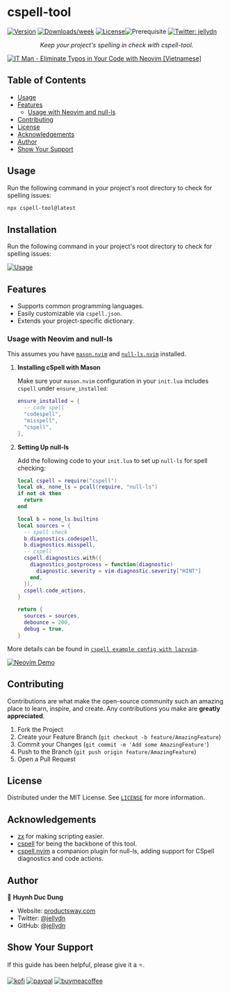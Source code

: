 # cspell-tool

[![Version](https://img.shields.io/npm/v/cspell-tool.svg)](https://npmjs.org/package/cspell-tool)
[![Downloads/week](https://img.shields.io/npm/dw/cspell-tool.svg)](https://npmjs.org/package/cspell-tool)
[![License](https://img.shields.io/npm/l/cspell-tool.svg)](https://github.com/jellydn/cspell-tool/blob/master/package.json)![Prerequisite](https://img.shields.io/badge/node-%3E%3D18.17.0-blue.svg)
[![Twitter: jellydn](https://img.shields.io/twitter/follow/jellydn.svg?style=social)](https://twitter.com/jellydn)

<p align="center">
  <em>Keep your project's spelling in check with cspell-tool.</em>
</p>

[![IT Man - Eliminate Typos in Your Code with Neovim [Vietnamese]](https://i.ytimg.com/vi/3IwMd77_P8E/hqdefault.jpg)](https://www.youtube.com/watch?v=3IwMd77_P8E)

## Table of Contents

<!--toc:start-->

- [Usage](#usage)
- [Features](#features)
  - [Usage with Neovim and null-ls](#usage-with-neovim-and-null-ls)
- [Contributing](#contributing)
- [License](#license)
- [Acknowledgements](#acknowledgements)
- [Author](#author)
- [Show Your Support](#show-your-support)
<!--toc:end-->

## Usage

Run the following command in your project's root directory to check for spelling issues:

```sh
npx cspell-tool@latest
```

## Installation

Run the following command in your project's root directory to check for spelling issues:

[![Usage](https://i.gyazo.com/b045cd1e89712ee2268fe27d9786fdfe.gif)](https://gyazo.com/b045cd1e89712ee2268fe27d9786fdfe)

## Features

- Supports common programming languages.
- Easily customizable via `cspell.json`.
- Extends your project-specific dictionary.

### Usage with Neovim and null-ls

This assumes you have [`mason.nvim`](https://github.com/williamboman/mason.nvim) and [`null-ls.nvim`](https://github.com/nvimtools/none-ls.nvim) installed.

1. **Installing cSpell with Mason**

   Make sure your `mason.nvim` configuration in your `init.lua` includes `cspell` under `ensure_installed`:

   ```lua
   ensure_installed = {
     -- code spell
     "codespell",
     "misspell",
     "cspell",
   },
   ```

2. **Setting Up null-ls**

   Add the following code to your `init.lua` to set up `null-ls` for spell checking:

   ```lua
   local cspell = require("cspell")
   local ok, none_ls = pcall(require, "null-ls")
   if not ok then
     return
   end

   local b = none_ls.builtins
   local sources = {
     -- spell check
     b.diagnostics.codespell,
     b.diagnostics.misspell,
     -- cspell
     cspell.diagnostics.with({
       diagnostics_postprocess = function(diagnostic)
         diagnostic.severity = vim.diagnostic.severity["HINT"]
       end,
     }),
     cspell.code_actions,
   }

   return {
     sources = sources,
     debounce = 200,
     debug = true,
   }
   ```

More details can be found in [`cspell example config with lazyvim`](./cspell.lua).

[![Neovim Demo](https://i.gyazo.com/99f48ffbd1d3577d45e3474a98801120.gif)](https://gyazo.com/99f48ffbd1d3577d45e3474a98801120)

## Contributing

Contributions are what make the open-source community such an amazing place to learn, inspire, and create. Any contributions you make are **greatly appreciated**.

1. Fork the Project
2. Create your Feature Branch (`git checkout -b feature/AmazingFeature`)
3. Commit your Changes (`git commit -m 'Add some AmazingFeature'`)
4. Push to the Branch (`git push origin feature/AmazingFeature`)
5. Open a Pull Request

## License

Distributed under the MIT License. See [`LICENSE`](./LICENSE) for more information.

## Acknowledgements

- [zx](https://github.com/google/zx) for making scripting easier.
- [cspell](https://github.com/streetsidesoftware/cspell) for being the backbone of this tool.
- [cspell.nvim](https://github.com/davidmh/cspell.nvim) a companion plugin for null-ls, adding support for CSpell diagnostics and code actions.

## Author

👤 **Huynh Duc Dung**

- Website: [productsway.com](https://productsway.com)
- Twitter: [@jellydn](https://twitter.com/jellydn)
- GitHub: [@jellydn](https://github.com/jellydn)

## Show Your Support

If this guide has been helpful, please give it a ⭐️.

[![kofi](https://img.shields.io/badge/Ko--fi-F16061?style=for-the-badge&logo=ko-fi&logoColor=white)](https://ko-fi.com/dunghd)
[![paypal](https://img.shields.io/badge/PayPal-00457C?style=for-the-badge&logo=paypal&logoColor=white)](https://paypal.me/dunghd)
[![buymeacoffee](https://img.shields.io/badge/Buy_Me_A_Coffee-FFDD00?style=for-the-badge&logo=buy-me-a-coffee&logoColor=black)](https://www.buymeacoffee.com/dunghd)
